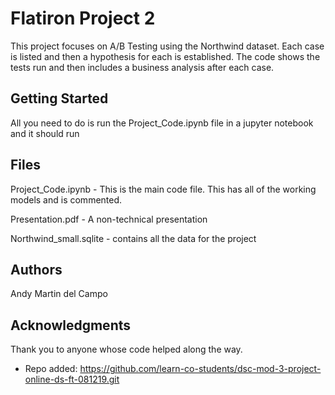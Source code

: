 
# Flatiron Project 2
This project focuses on A/B Testing using the Northwind dataset. Each case is listed and then a hypothesis for each is established. The code shows the tests run and then includes a business analysis after each case.

## Getting Started
All you need to do is run the Project_Code.ipynb file in a jupyter notebook and it should run

## Files
Project_Code.ipynb - This is the main code file. This has all of the working models and is commented.

Presentation.pdf - A non-technical presentation

Northwind_small.sqlite - contains all the data for the project

## Authors
Andy Martin del Campo

## Acknowledgments
Thank you to anyone whose code helped along the way.

- Repo added: https://github.com/learn-co-students/dsc-mod-3-project-online-ds-ft-081219.git